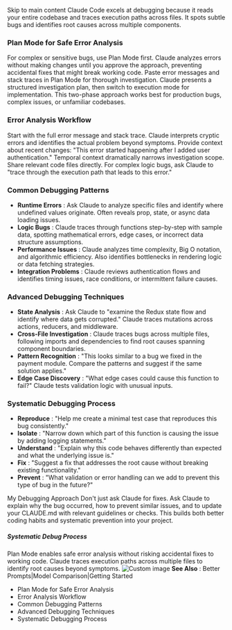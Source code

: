 Skip to main content
Claude Code excels at debugging because it reads your entire codebase and traces execution paths across files. It spots subtle bugs and identifies root causes across multiple components.
### Plan Mode for Safe Error Analysis​
For complex or sensitive bugs, use Plan Mode first. Claude analyzes errors without making changes until you approve the approach, preventing accidental fixes that might break working code.
Paste error messages and stack traces in Plan Mode for thorough investigation. Claude presents a structured investigation plan, then switch to execution mode for implementation. This two-phase approach works best for production bugs, complex issues, or unfamiliar codebases.
### Error Analysis Workflow​
Start with the full error message and stack trace. Claude interprets cryptic errors and identifies the actual problem beyond symptoms.
Provide context about recent changes: "This error started happening after I added user authentication." Temporal context dramatically narrows investigation scope.
Share relevant code files directly. For complex logic bugs, ask Claude to "trace through the execution path that leads to this error."
### Common Debugging Patterns​
  * **Runtime Errors** : Ask Claude to analyze specific files and identify where undefined values originate. Often reveals prop, state, or async data loading issues.
  * **Logic Bugs** : Claude traces through functions step-by-step with sample data, spotting mathematical errors, edge cases, or incorrect data structure assumptions.
  * **Performance Issues** : Claude analyzes time complexity, Big O notation, and algorithmic efficiency. Also identifies bottlenecks in rendering logic or data fetching strategies.
  * **Integration Problems** : Claude reviews authentication flows and identifies timing issues, race conditions, or intermittent failure causes.


### Advanced Debugging Techniques​
  * **State Analysis** : Ask Claude to "examine the Redux state flow and identify where data gets corrupted." Claude traces mutations across actions, reducers, and middleware.
  * **Cross-File Investigation** : Claude traces bugs across multiple files, following imports and dependencies to find root causes spanning component boundaries.
  * **Pattern Recognition** : "This looks similar to a bug we fixed in the payment module. Compare the patterns and suggest if the same solution applies."
  * **Edge Case Discovery** : "What edge cases could cause this function to fail?" Claude tests validation logic with unusual inputs.


### Systematic Debugging Process​
  * **Reproduce** : "Help me create a minimal test case that reproduces this bug consistently."
  * **Isolate** : "Narrow down which part of this function is causing the issue by adding logging statements."
  * **Understand** : "Explain why this code behaves differently than expected and what the underlying issue is."
  * **Fix** : "Suggest a fix that addresses the root cause without breaking existing functionality."
  * **Prevent** : "What validation or error handling can we add to prevent this type of bug in the future?"


My Debugging Approach
Don't just ask Claude for fixes. Ask Claude to explain why the bug occurred, how to prevent similar issues, and to update your CLAUDE.md with relevant guidelines or checks. This builds both better coding habits and systematic prevention into your project.
##### Systematic Debug Process
Plan Mode enables safe error analysis without risking accidental fixes to working code. Claude traces execution paths across multiple files to identify root causes beyond symptoms.
![Custom image](https://www.claudelog.com/img/discovery/011_calm.png)
**See Also** : Better Prompts|Model Comparison|Getting Started
  * Plan Mode for Safe Error Analysis
  * Error Analysis Workflow
  * Common Debugging Patterns
  * Advanced Debugging Techniques
  * Systematic Debugging Process


